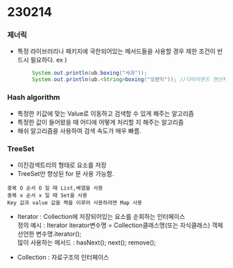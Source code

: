 # 230214
### 제너릭
- 특정 라이브러리나 패키지에 국한되어있는 메서드들을 사용할 경우 제한 조건이 반드시 필요하다. ex ) <T extends String>
```java
		System.out.println(ub.boxing("사과"));
		System.out.println(ub.<String>boxing("오렌지")); //다이아몬드 연산자를 통해서 원하는 참조형만 들어올 수 있도록 지정할 수 있음.
```
### Hash algorithm
- 특정한 키값에 맞는 Value로 이동하고 검색할 수 있게 해주는 알고리즘
- 특정한 값이 들어왔을 때 어디에 어떻게 처리할 지 해주는 알고리즘
- 해쉬 알고리즘을 사용하여 검색 속도가 매우 빠름.

### TreeSet
- 이진검색트리의 형태로 요소를 저장
- TreeSet만 향상된 for 문 사용 가능함.
```
중복 O 순서 O 일 때 List,배열을 사용
중복 x 순서 x 일 때 Set을 사용
Key 값과 value 값을 짝을 이루어 사용하려면 Map 사용 
```

- Iterator : Collection에 저장되어있는 요소를 순회하는 인터페이스 <br/> 정의 예시 : Iterator<T> iterator변수명 = Collection클래스명(또는 자식클래스) 객체 선언한 변수명.iterator(); 
<br/> 많이 사용하는 메서드 : hasNext(); next(); remove();

- Collection : 자료구조의 인터페이스 
